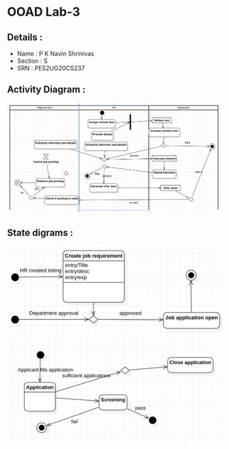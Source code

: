 # OOAD Lab-3 
## Details : 
- Name : P K Navin Shrinivas 
- Section : S 
- SRN : PES2UG20CS237
## Activity Diagram : 
![activity diagram](1.png)
## State digrams : 

![activity diagram](2.png)
![activity diagram](./3.png)